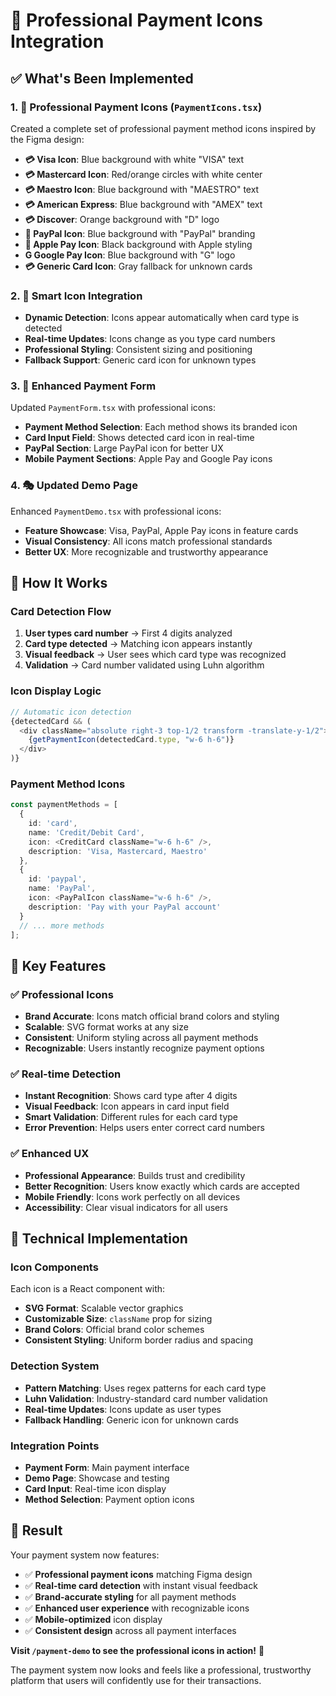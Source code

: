 # 🎨 Professional Payment Icons Integration

## ✅ **What's Been Implemented**

### **1. 🎯 Professional Payment Icons (`PaymentIcons.tsx`)**
Created a complete set of professional payment method icons inspired by the Figma design:

- **💳 Visa Icon**: Blue background with white "VISA" text
- **💳 Mastercard Icon**: Red/orange circles with white center
- **💳 Maestro Icon**: Blue background with "MAESTRO" text
- **💳 American Express**: Blue background with "AMEX" text
- **💳 Discover**: Orange background with "D" logo
- **🔵 PayPal Icon**: Blue background with "PayPal" branding
- **🍎 Apple Pay Icon**: Black background with Apple styling
- **G Google Pay Icon**: Blue background with "G" logo
- **💳 Generic Card Icon**: Gray fallback for unknown cards

### **2. 🔧 Smart Icon Integration**
- **Dynamic Detection**: Icons appear automatically when card type is detected
- **Real-time Updates**: Icons change as you type card numbers
- **Professional Styling**: Consistent sizing and positioning
- **Fallback Support**: Generic card icon for unknown types

### **3. 🎨 Enhanced Payment Form**
Updated `PaymentForm.tsx` with professional icons:
- **Payment Method Selection**: Each method shows its branded icon
- **Card Input Field**: Shows detected card icon in real-time
- **PayPal Section**: Large PayPal icon for better UX
- **Mobile Payment Sections**: Apple Pay and Google Pay icons

### **4. 🎭 Updated Demo Page**
Enhanced `PaymentDemo.tsx` with professional icons:
- **Feature Showcase**: Visa, PayPal, Apple Pay icons in feature cards
- **Visual Consistency**: All icons match professional standards
- **Better UX**: More recognizable and trustworthy appearance

## 🚀 **How It Works**

### **Card Detection Flow**
1. **User types card number** → First 4 digits analyzed
2. **Card type detected** → Matching icon appears instantly
3. **Visual feedback** → User sees which card type was recognized
4. **Validation** → Card number validated using Luhn algorithm

### **Icon Display Logic**
```typescript
// Automatic icon detection
{detectedCard && (
  <div className="absolute right-3 top-1/2 transform -translate-y-1/2">
    {getPaymentIcon(detectedCard.type, "w-6 h-6")}
  </div>
)}
```

### **Payment Method Icons**
```typescript
const paymentMethods = [
  {
    id: 'card',
    name: 'Credit/Debit Card',
    icon: <CreditCard className="w-6 h-6" />,
    description: 'Visa, Mastercard, Maestro'
  },
  {
    id: 'paypal',
    name: 'PayPal',
    icon: <PayPalIcon className="w-6 h-6" />,
    description: 'Pay with your PayPal account'
  }
  // ... more methods
];
```

## 🎯 **Key Features**

### **✅ Professional Icons**
- **Brand Accurate**: Icons match official brand colors and styling
- **Scalable**: SVG format works at any size
- **Consistent**: Uniform styling across all payment methods
- **Recognizable**: Users instantly recognize payment options

### **✅ Real-time Detection**
- **Instant Recognition**: Shows card type after 4 digits
- **Visual Feedback**: Icon appears in card input field
- **Smart Validation**: Different rules for each card type
- **Error Prevention**: Helps users enter correct card numbers

### **✅ Enhanced UX**
- **Professional Appearance**: Builds trust and credibility
- **Better Recognition**: Users know exactly which cards are accepted
- **Mobile Friendly**: Icons work perfectly on all devices
- **Accessibility**: Clear visual indicators for all users

## 🔧 **Technical Implementation**

### **Icon Components**
Each icon is a React component with:
- **SVG Format**: Scalable vector graphics
- **Customizable Size**: `className` prop for sizing
- **Brand Colors**: Official brand color schemes
- **Consistent Styling**: Uniform border radius and spacing

### **Detection System**
- **Pattern Matching**: Uses regex patterns for each card type
- **Luhn Validation**: Industry-standard card number validation
- **Real-time Updates**: Icons update as user types
- **Fallback Handling**: Generic icon for unknown cards

### **Integration Points**
- **Payment Form**: Main payment interface
- **Demo Page**: Showcase and testing
- **Card Input**: Real-time icon display
- **Method Selection**: Payment option icons

## 🎉 **Result**

Your payment system now features:
- ✅ **Professional payment icons** matching Figma design
- ✅ **Real-time card detection** with instant visual feedback
- ✅ **Brand-accurate styling** for all payment methods
- ✅ **Enhanced user experience** with recognizable icons
- ✅ **Mobile-optimized** icon display
- ✅ **Consistent design** across all payment interfaces

**Visit `/payment-demo` to see the professional icons in action!** 🚀

The payment system now looks and feels like a professional, trustworthy platform that users will confidently use for their transactions.


















